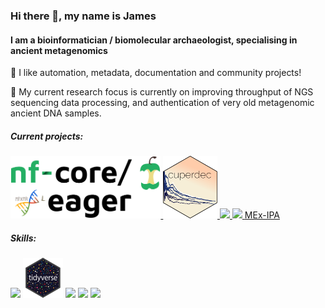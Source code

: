 ### Hi there 👋, my name is James
#### I am a bioinformatician / biomolecular archaeologist, specialising in ancient metagenomics

🤖 I like automation, metadata, documentation and community projects! 

🧬 My current research focus is currently on improving throughput of NGS sequencing data processing, and authentication of very old metagenomic ancient DNA samples. 

##### Current projects:

<p display: inline vertical-align: middle;>
<a href="https://github.com/nf-core/eager"><img src="https://github.com/nf-core/eager/blob/master/docs/images/nf-core_eager_logo_outline_drop.png" height=100> 
<a href="https://github.com/jfy133/cuperdec"><img src="https://github.com/jfy133/cuperdec/blob/master/man/figures/cuperdec_logo.png" height=100> 
<a href="https://github.com/SPAAM-community/AncientMetagenomeDir"><img src="https://github.com/SPAAM-community/AncientMetagenomeDir/raw/master/assets/images/spaam-AncientMetagenomeDir_socialmedia.png" height=100> 
<a href="https://barebonesbash.github.io/"><img src="https://github.com/BareBonesBash/barebonesbash.github.io/raw/master/_images/BareBonesBash_Icon.png" height=100>
  <a href="https://github.com/jfy133/MEx-IPA">MEx-IPA</a> 
</p>
 
##### Skills:

<p display: inline>
  <img src="https://www.r-project.org/logo/Rlogo.svg" height=64> 
  <img src="https://github.com/tidyverse/tidyverse/raw/master/pkgdown/favicon/apple-touch-icon-120x120.png" height=64> 
  <img src="https://github.com/nextflow-io/trademark/raw/master/nextflow2014_no-bg.png" height=64> 
  <img src="https://github.com/odb/official-bash-logo/raw/master/assets/Logos/Identity/PNG/BASH_logo-transparent-bg-color.png" height=64 > 
  <img src="https://git-scm.com/images/logos/1color-orange-lightbg@2x.png" height=64> 
</p>




